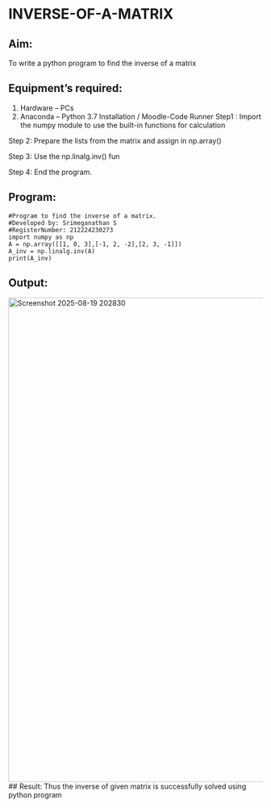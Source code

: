 # INVERSE-OF-A-MATRIX
## Aim:
To write a python program to find the inverse of a matrix
## Equipment’s required:
1. 	Hardware – PCs
2. 	Anaconda – Python 3.7 Installation / Moodle-Code Runner
Step1 :
Import the numpy module to use the built-in functions for calculation

Step 2:
Prepare the lists from the matrix and assign in np.array()

Step 3:
Use the np.linalg.inv() fun

Step 4:
End the program. 

## Program:
~~~
#Program to find the inverse of a matrix.
#Developed by: Srimeganathan S
#RegisterNumber: 212224230273
import numpy as np
A = np.array([[1, 0, 3],[-1, 2, -2],[2, 3, -1]])
A_inv = np.linalg.inv(A)
print(A_inv)
~~~
## Output:
<img width="1498" height="961" alt="Screenshot 2025-08-19 202830" src="https://github.com/user-attachments/assets/eee94038-9d0c-47ea-8fbd-87df9ed99749" />
## Result:
Thus the inverse of given matrix is successfully solved using python program

